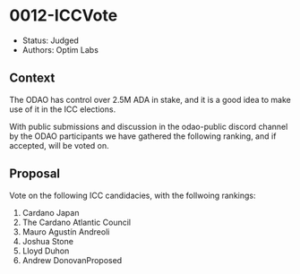 # 0012-ICCVote

- Status: Judged
- Authors: Optim Labs

## Context

The ODAO has control over 2.5M ADA in stake, and it is a good idea to make use of it in the ICC elections. 

With public submissions and discussion in the odao-public discord channel by the ODAO participants we have gathered the following ranking, and if accepted, will be voted on. 

## Proposal

Vote on the following ICC candidacies, with the follwoing rankings:

1. Cardano Japan
2. The Cardano Atlantic Council
3. Mauro Agustín Andreoli
4. Joshua Stone
5. Lloyd Duhon
6. Andrew DonovanProposed